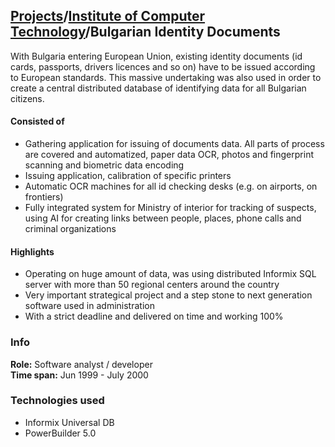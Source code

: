 ## [Projects](../index.md)/[Institute of Computer Technology](index.md)/Bulgarian Identity Documents

With Bulgaria entering European Union, existing identity documents (id cards, passports, drivers licences and so on) have to be issued according to European standards. This massive undertaking was also used in order to create a central distributed database of identifying data for all Bulgarian citizens.  
  
#### Consisted of
* Gathering application for issuing of documents data. All parts of process are covered and automatized, paper data OCR, photos and fingerprint scanning and biometric data encoding
* Issuing application, calibration of specific printers
* Automatic OCR machines for all id checking desks (e.g. on airports, on frontiers)
* Fully integrated system for Ministry of interior for tracking of suspects, using AI for creating links between people, places, phone calls and criminal organizations

#### Highlights  
* Operating on huge amount of data, was using distributed Informix SQL server with more than 50 regional centers around the country
* Very important strategical project and a step stone to next generation software used in administration
* With a strict deadline and delivered on time and working 100%

### Info
**Role:** Software analyst / developer  
**Time span:** Jun 1999 - July 2000  

### Technologies used
* Informix Universal DB
* PowerBuilder 5.0
